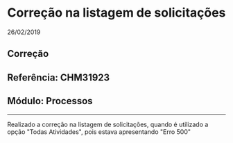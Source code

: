 # Correção na listagem de solicitações
26/02/2019
## Correção
## Referência: CHM31923
## Módulo: Processos
***

Realizado a correção na listagem de solicitações, quando é utilizado a opção "Todas Atividades", pois estava apresentando "Erro 500"